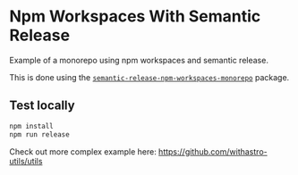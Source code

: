 # Npm Workspaces With Semantic Release

Example of a monorepo using npm workspaces and semantic release.

This is done using the [`semantic-release-npm-workspaces-monorepo`](https://www.npmjs.com/package/semantic-release-npm-workspaces-monorepo) package.

## Test locally

```bash
npm install
npm run release
```

Check out more complex example here:
https://github.com/withastro-utils/utils

